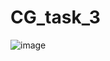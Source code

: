 # CG_task_3
![image](https://user-images.githubusercontent.com/90615128/211095180-7dd542ba-6628-468b-bf25-dd8a1d83b319.png)
